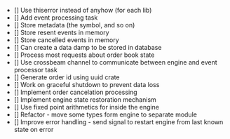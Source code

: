 - [] Use thiserror instead of anyhow (for each lib)
- [] Add event processing task
 - [] Store metadata (the symbol, and so on)
 - [] Store resent events in memory
 - [] Store cancelled events in memory
 - [] Can create a data damp to be stored in database
 - [] Process most requests about order book state
- [] Use crossbeam channel to communicate between engine and event processor task
- [] Generate order id using uuid crate
- [] Work on graceful shutdown to prevent data loss
- [] Implement order cancelation processing
- [] Implement engine state restoration mechanism
- [] Use fixed point arithmetics for inside the engine
- [] Refactor - move some types form engine to separate module
- [] Improve error handling - send signal to restart engine from last known state on error
